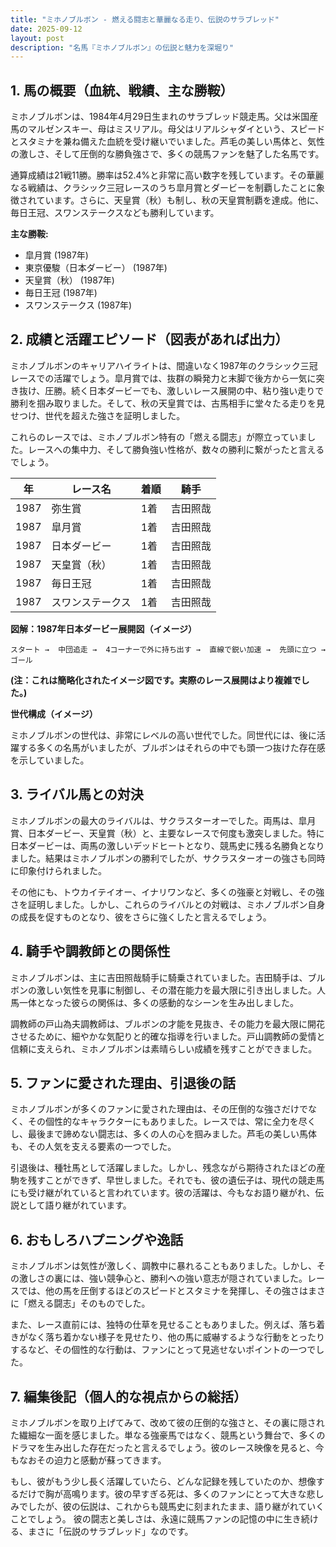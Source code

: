 ```yaml
---
title: "ミホノブルボン - 燃える闘志と華麗なる走り、伝説のサラブレッド"
date: 2025-09-12
layout: post
description: "名馬『ミホノブルボン』の伝説と魅力を深堀り"
---
```


## 1. 馬の概要（血統、戦績、主な勝鞍）

ミホノブルボンは、1984年4月29日生まれのサラブレッド競走馬。父は米国産馬のマルゼンスキー、母はミスリアル。母父はリアルシャダイという、スピードとスタミナを兼ね備えた血統を受け継いでいました。芦毛の美しい馬体と、気性の激しさ、そして圧倒的な勝負強さで、多くの競馬ファンを魅了した名馬です。

通算成績は21戦11勝。勝率は52.4%と非常に高い数字を残しています。その華麗なる戦績は、クラシック三冠レースのうち皐月賞とダービーを制覇したことに象徴されています。さらに、天皇賞（秋）も制し、秋の天皇賞制覇を達成。他に、毎日王冠、スワンステークスなども勝利しています。

**主な勝鞍:**

* 皐月賞 (1987年)
* 東京優駿（日本ダービー） (1987年)
* 天皇賞（秋） (1987年)
* 毎日王冠 (1987年)
* スワンステークス (1987年)


## 2. 成績と活躍エピソード（図表があれば出力）

ミホノブルボンのキャリアハイライトは、間違いなく1987年のクラシック三冠レースでの活躍でしょう。皐月賞では、抜群の瞬発力と末脚で後方から一気に突き抜け、圧勝。続く日本ダービーでも、激しいレース展開の中、粘り強い走りで勝利を掴み取りました。そして、秋の天皇賞では、古馬相手に堂々たる走りを見せつけ、世代を超えた強さを証明しました。

これらのレースでは、ミホノブルボン特有の「燃える闘志」が際立っていました。レースへの集中力、そして勝負強い性格が、数々の勝利に繋がったと言えるでしょう。

| 年 | レース名 | 着順 | 騎手 |
|---|---|---|---|
| 1987 | 弥生賞 | 1着 | 吉田照哉 |
| 1987 | 皐月賞 | 1着 | 吉田照哉 |
| 1987 | 日本ダービー | 1着 | 吉田照哉 |
| 1987 | 天皇賞（秋） | 1着 | 吉田照哉 |
| 1987 | 毎日王冠 | 1着 | 吉田照哉 |
| 1987 | スワンステークス | 1着 | 吉田照哉 |


**図解：1987年日本ダービー展開図（イメージ）**

```
スタート →  中団追走 →  4コーナーで外に持ち出す →  直線で鋭い加速 →  先頭に立つ →  ゴール
```

**(注：これは簡略化されたイメージ図です。実際のレース展開はより複雑でした。)**

**世代構成（イメージ）**

ミホノブルボンの世代は、非常にレベルの高い世代でした。同世代には、後に活躍する多くの名馬がいましたが、ブルボンはそれらの中でも頭一つ抜けた存在感を示していました。


## 3. ライバル馬との対決

ミホノブルボンの最大のライバルは、サクラスターオーでした。両馬は、皐月賞、日本ダービー、天皇賞（秋）と、主要なレースで何度も激突しました。特に日本ダービーは、両馬の激しいデッドヒートとなり、競馬史に残る名勝負となりました。結果はミホノブルボンの勝利でしたが、サクラスターオーの強さも同時に印象付けられました。

その他にも、トウカイテイオー、イナリワンなど、多くの強豪と対戦し、その強さを証明しました。しかし、これらのライバルとの対戦は、ミホノブルボン自身の成長を促すものとなり、彼をさらに強くしたと言えるでしょう。


## 4. 騎手や調教師との関係性

ミホノブルボンは、主に吉田照哉騎手に騎乗されていました。吉田騎手は、ブルボンの激しい気性を見事に制御し、その潜在能力を最大限に引き出しました。人馬一体となった彼らの関係は、多くの感動的なシーンを生み出しました。

調教師の戸山為夫調教師は、ブルボンの才能を見抜き、その能力を最大限に開花させるために、細やかな気配りと的確な指導を行いました。戸山調教師の愛情と信頼に支えられ、ミホノブルボンは素晴らしい成績を残すことができました。


## 5. ファンに愛された理由、引退後の話

ミホノブルボンが多くのファンに愛された理由は、その圧倒的な強さだけでなく、その個性的なキャラクターにもありました。レースでは、常に全力を尽くし、最後まで諦めない闘志は、多くの人の心を掴みました。芦毛の美しい馬体も、その人気を支える要素の一つでした。

引退後は、種牡馬として活躍しました。しかし、残念ながら期待されたほどの産駒を残すことができず、早世しました。それでも、彼の遺伝子は、現代の競走馬にも受け継がれていると言われています。彼の活躍は、今もなお語り継がれ、伝説として語り継がれています。


## 6. おもしろハプニングや逸話

ミホノブルボンは気性が激しく、調教中に暴れることもありました。しかし、その激しさの裏には、強い競争心と、勝利への強い意志が隠されていました。レースでは、他の馬を圧倒するほどのスピードとスタミナを発揮し、その強さはまさに「燃える闘志」そのものでした。

また、レース直前には、独特の仕草を見せることもありました。例えば、落ち着きがなく落ち着かない様子を見せたり、他の馬に威嚇するような行動をとったりするなど、その個性的な行動は、ファンにとって見逃せないポイントの一つでした。


## 7. 編集後記（個人的な視点からの総括）

ミホノブルボンを取り上げてみて、改めて彼の圧倒的な強さと、その裏に隠された繊細な一面を感じました。単なる強豪馬ではなく、競馬という舞台で、多くのドラマを生み出した存在だったと言えるでしょう。彼のレース映像を見ると、今もなおその迫力と感動が蘇ってきます。

もし、彼がもう少し長く活躍していたら、どんな記録を残していたのか、想像するだけで胸が高鳴ります。彼の早すぎる死は、多くのファンにとって大きな悲しみでしたが、彼の伝説は、これからも競馬史に刻まれたまま、語り継がれていくことでしょう。  彼の闘志と美しさは、永遠に競馬ファンの記憶の中に生き続ける、まさに「伝説のサラブレッド」なのです。
